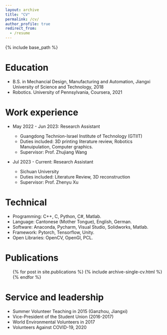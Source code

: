 ```yaml
---
layout: archive
title: "CV"
permalink: /cv/
author_profile: true
redirect_from:
  - /resume
---
```


{% include base_path %}

Education
======
* B.S. in Mechancial Design, Manufacturing and Automation, Jiangxi University of Science and Technology, 2018
* Robotics. University of Pennsylvania, Coursera, 2021


Work experience
======
* May 2022 - Jun 2023: Research Assistant
  * Guangdong Technion-Israel Institute of Technology (GTIIT) 
  * Duties included: 3D printing literature review, Robotics Manuipulation, Computer graphics.
  * Supervisor: Prof. Zhujiang Wang

* Jul 2023 - Current: Research Assistant
  * Sichuan University
  * Duties included: Literature Review, 3D reconstruction
  * Supervisor: Prof. Zhenyu Xu
  
Technical
======
* Programming: C++, C, Python, C#, Matlab.
* Language: Cantonese (Mother Tongue), English, German.
* Software: Anaconda, Pycharm, Visual Studio, Solidworks, Matlab.
* Framework: Pytorch, Tensorflow, Unity.
* Open Libraries: OpenCV, OpenGl, PCL.

Publications
======
  <ul>{% for post in site.publications %}
    {% include archive-single-cv.html %}
  {% endfor %}</ul>
  
  
Service and leadership
======
* Summer Volunteer Teaching in 2015 (Ganzhou, Jiangxi)
* Vice-President of the Student Union (2016-2017)
* World Environmental Volunteers in 2017
* Volunteers Against COVID-19, 2020
